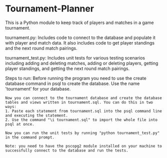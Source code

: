# Tournament-Planner
This is a Python module to keep track of players and matches in a game tournament.

tournament.py: 
    Includes code to connect to the database and populate it with player and match data. 
    It also includes code to get player standings and the next round match pairings.

tournament_test.py:
    Includes unit tests for various testing scenarios including adding and deleting matches,
    adding or deleting players, getting player standings, and getting the next round match pairings.
    
Steps to run: 
	Before running the program you need to use the create database command in psql to create the database. Use the name 'tournament' for your database.
	
	Now you can connect to the tournament database and create the database tables and views written in tournament.sql. You can do this in two ways:
	1. Paste each statement from tournament.sql into the psql command line and executing the statement.
	2. Use the command "\i tournament.sql" to import the whole file into psql at once.
	
	Now you can run the unit tests by running "python tournament_test.py" in the command prompt.
	
	Note: you need to have the pscopg2 module installed on your machine to successfully connect to the database and run the tests.
